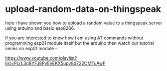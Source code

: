 # upload-random-data-on-thingspeak


here i have shown you how to upload a random value to a thingspeak server using arduino and basic esp8266.

if you are interested to know how i am using AT commands without programming esp01 module itself but the arduino then watch our
tutorial series on esp01 module -

https://www.youtube.com/playlist?list=PLrL3q8YFJ8PyEyEKX5upv8d722OMTuAwF

